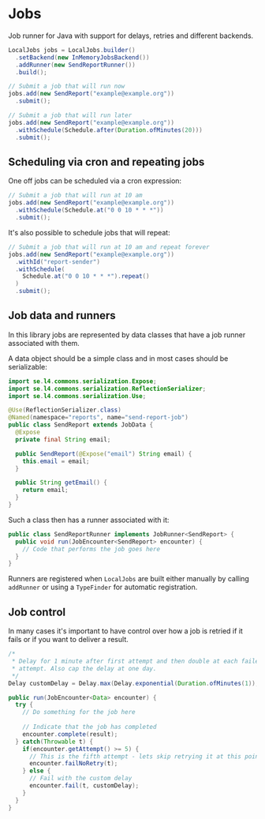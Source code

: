 # Jobs

Job runner for Java with support for delays, retries and different backends.

```java
LocalJobs jobs = LocalJobs.builder()
  .setBackend(new InMemoryJobsBackend())
  .addRunner(new SendReportRunner())
  .build();

// Submit a job that will run now
jobs.add(new SendReport("example@example.org"))
  .submit();

// Submit a job that will run later
jobs.add(new SendReport("example@example.org"))
  .withSchedule(Schedule.after(Duration.ofMinutes(20)))
  .submit();
```

## Scheduling via cron and repeating jobs

One off jobs can be scheduled via a cron expression:

```java
// Submit a job that will run at 10 am
jobs.add(new SendReport("example@example.org"))
  .withSchedule(Schedule.at("0 0 10 * * *"))
  .submit();
```

It's also possible to schedule jobs that will repeat:

```java
// Submit a job that will run at 10 am and repeat forever
jobs.add(new SendReport("example@example.org"))
  .withId("report-sender")
  .withSchedule(
    Schedule.at("0 0 10 * * *").repeat()
  )
  .submit();
```

## Job data and runners

In this library jobs are represented by data classes that have a job runner
associated with them.

A data object should be a simple class and in most cases should be serializable:

```java
import se.l4.commons.serialization.Expose;
import se.l4.commons.serialization.ReflectionSerializer;
import se.l4.commons.serialization.Use;

@Use(ReflectionSerializer.class)
@Named(namespace="reports", name="send-report-job")
public class SendReport extends JobData {
  @Expose
  private final String email;

  public SendReport(@Expose("email") String email) {
    this.email = email;
  }

  public String getEmail() {
    return email;
  }
}
```

Such a class then has a runner associated with it:

```java
public class SendReportRunner implements JobRunner<SendReport> {
  public void run(JobEncounter<SendReport> encounter) {
    // Code that performs the job goes here    
  }
}
```

Runners are registered when `LocalJobs` are built either manually by calling
`addRunner` or using a `TypeFinder` for automatic registration.

## Job control

In many cases it's important to have control over how a job is retried if it
fails or if you want to deliver a result.

```java
/* 
 * Delay for 1 minute after first attempt and then double at each failed
 * attempt. Also cap the delay at one day.
 */
Delay customDelay = Delay.max(Delay.exponential(Duration.ofMinutes(1)), Duration.ofDays(1));

public run(JobEncounter<Data> encounter) {
  try {
    // Do something for the job here
    
    // Indicate that the job has completed
    encounter.complete(result);
  } catch(Throwable t) {
    if(encounter.getAttempt() >= 5) {
      // This is the fifth attempt - lets skip retrying it at this point
      encounter.failNoRetry(t);
    } else {
      // Fail with the custom delay
      encounter.fail(t, customDelay);
    }
  }
}
```
